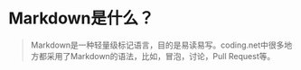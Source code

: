 # Markdown是什么？
> Markdown是一种轻量级标记语言，目的是易读易写。coding.net中很多地方都采用了Markdown的语法，比如，冒泡，讨论，Pull Request等。

